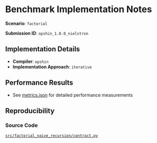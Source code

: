 # Benchmark Implementation Notes

**Scenario**: `factorial`

**Submission ID**: `opshin_1.0.0_nielstron`

## Implementation Details

- **Compiler**: `opshin`
- **Implementation Approach**: `iterative`

## Performance Results

- See [metrics.json](metrics.json) for detailed performance measurements

## Reproducibility

### Source Code

[`src/factorial_naive_recursion/contract.py`](https://github.com/OpShin/opshin-cape-submissions/blob/b88d48daf716f10ab2c1d5aa256a0556cfe09a36/src/factorial_naive_recursion/contract.py)
